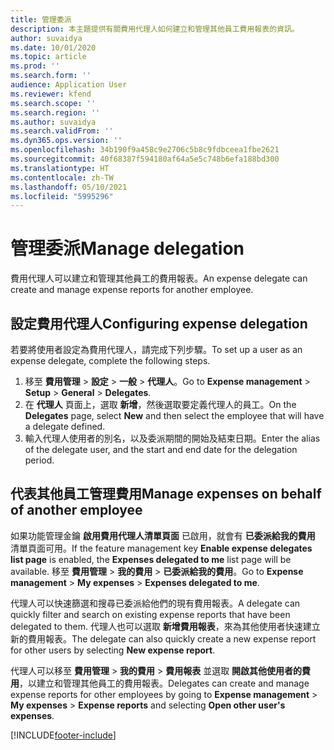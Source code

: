 ```yaml
---
title: 管理委派
description: 本主題提供有關費用代理人如何建立和管理其他員工費用報表的資訊。
author: suvaidya
ms.date: 10/01/2020
ms.topic: article
ms.prod: ''
ms.search.form: ''
audience: Application User
ms.reviewer: kfend
ms.search.scope: ''
ms.search.region: ''
ms.author: suvaidya
ms.search.validFrom: ''
ms.dyn365.ops.version: ''
ms.openlocfilehash: 34b190f9a458c9e2706c5b8c9fdbceea1fbe2621
ms.sourcegitcommit: 40f68387f594180af64a5e5c748b6efa188bd300
ms.translationtype: HT
ms.contentlocale: zh-TW
ms.lasthandoff: 05/10/2021
ms.locfileid: "5995296"
---
```

# <a name="manage-delegation"></a><span data-ttu-id="e7d94-103">管理委派</span><span class="sxs-lookup"><span data-stu-id="e7d94-103">Manage delegation</span></span>
<span data-ttu-id="e7d94-104">費用代理人可以建立和管理其他員工的費用報表。</span><span class="sxs-lookup"><span data-stu-id="e7d94-104">An expense delegate can create and manage expense reports for another employee.</span></span>

## <a name="configuring-expense-delegation"></a><span data-ttu-id="e7d94-105">設定費用代理人</span><span class="sxs-lookup"><span data-stu-id="e7d94-105">Configuring expense delegation</span></span>

<span data-ttu-id="e7d94-106">若要將使用者設定為費用代理人，請完成下列步驟。</span><span class="sxs-lookup"><span data-stu-id="e7d94-106">To set up a user as an expense delegate, complete the following steps.</span></span> 
1. <span data-ttu-id="e7d94-107">移至 **費用管理** > **設定** > **一般** > **代理人**。</span><span class="sxs-lookup"><span data-stu-id="e7d94-107">Go to **Expense management** > **Setup** > **General** > **Delegates**.</span></span> 
2. <span data-ttu-id="e7d94-108">在 **代理人** 頁面上，選取 **新增**，然後選取要定義代理人的員工。</span><span class="sxs-lookup"><span data-stu-id="e7d94-108">On the **Delegates** page, select **New** and then select the employee that will have a delegate defined.</span></span> 
3. <span data-ttu-id="e7d94-109">輸入代理人使用者的別名，以及委派期間的開始及結束日期。</span><span class="sxs-lookup"><span data-stu-id="e7d94-109">Enter the alias of the delegate user, and the start and end date for the delegation period.</span></span>

## <a name="manage-expenses-on-behalf-of-another-employee"></a><span data-ttu-id="e7d94-110">代表其他員工管理費用</span><span class="sxs-lookup"><span data-stu-id="e7d94-110">Manage expenses on behalf of another employee</span></span>

<span data-ttu-id="e7d94-111">如果功能管理金鑰 **啟用費用代理人清單頁面** 已啟用，就會有 **已委派給我的費用** 清單頁面可用。</span><span class="sxs-lookup"><span data-stu-id="e7d94-111">If the feature management key **Enable expense delegates list page** is enabled, the **Expenses delegated to me** list page will be available.</span></span> <span data-ttu-id="e7d94-112">移至 **費用管理** > **我的費用** > **已委派給我的費用**。</span><span class="sxs-lookup"><span data-stu-id="e7d94-112">Go to **Expense management** > **My expenses** > **Expenses delegated to me**.</span></span>

<span data-ttu-id="e7d94-113">代理人可以快速篩選和搜尋已委派給他們的現有費用報表。</span><span class="sxs-lookup"><span data-stu-id="e7d94-113">A delegate can quickly filter and search on existing expense reports that have been delegated to them.</span></span> <span data-ttu-id="e7d94-114">代理人也可以選取 **新增費用報表**，來為其他使用者快速建立新的費用報表。</span><span class="sxs-lookup"><span data-stu-id="e7d94-114">The delegate can also quickly create a new expense report for other users by selecting **New expense report**.</span></span>

<span data-ttu-id="e7d94-115">代理人可以移至 **費用管理** > **我的費用** > **費用報表** 並選取 **開啟其他使用者的費用**，以建立和管理其他員工的費用報表。</span><span class="sxs-lookup"><span data-stu-id="e7d94-115">Delegates can create and manage expense reports for other employees by going to **Expense management** > **My expenses** > **Expense reports** and selecting **Open other user's expenses**.</span></span>


[!INCLUDE[footer-include](../includes/footer-banner.md)]